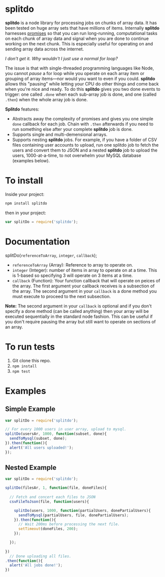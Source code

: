 # splitdo
**splitdo** is a node library for processing jobs on chunks of array data.  It has been tested on huge array sets that have millions of items. Internally **splitdo** harnesses [promises](https://github.com/kriskowal/q) so that you can run long-running, computational tasks on each chunk of array data and signal when you are done to continue working on the next chunk.  This is especially useful for operating on and sending array data across the internet.

*I don't get it. Why wouldn't I just use a normal for loop?*

The issue is that with single-threaded programming languages like Node, you cannot _pause_ a for loop while you operate on each array item or grouping of array items—nor would you want to even if you could.  **splitdo** allows this "pausing" while letting your CPU do other things and come back when you're nice and ready.  To do this **splitdo** gives you two done events to trigger: one called `.done` when each sub-array job is done, and one (called `.then`) when the whole array job is done. 

**Splitdo** features:

* Abstracts away the complexity of promises and gives you one simple `done` callback for each job.  Chain with `.then` afterwards if you need to run something else after your complete **splitdo** job is done.
* Supports single and multi-demensional arrays.
* Supports nesting **splitdo** jobs.  For example, if you have a folder of CSV files containing user accounts to upload, run one splitdo job to fetch the users and convert them to JSON and a nested **splitdo** job to upload the users, 1000-at-a-time, to not overwhelm your MySQL database (examples below).

# To install

Inside your project:

```bash
npm install splitdo
```

then in your project:

```javascript
var splitDo = require('splitdo');
```

# Documentation

splitDo(`referenceToArray`, `integer`, `callback`);

- `referenceToArray` (Array): Reference to array to operate on.
- `integer` (Integer): number of items in array to operate on at a time. This is 1-based so specifying 3 will operate on 3 items at a time.  
- `callback` (Function): Your function callback that will operate on peices of the array.  The first argument your callback receives is a subsection of the array.  The second argument in your `callback` is a done method you must execute to proceed to the next subsection.

**Note:** The second argument in your `callback` is optional and if you don't specify a done method (can be called anything) then your array will be executed sequentially in the standard node fashion.  This can be useful if you don't require pausing the array but still want to operate on sections of an array.

# To run tests

1. Git clone this repo.
2. `npm install`
3. `npm test`

# Examples

## Simple Example
```javascript
var splitDo = require('splitdo');

// For every 1000 users in user array, upload to mysql.
splitDo(usersAr, 1000, function(subset, done){
  sendToMysql(subset, done);
}).then(function(){
  alert('All users uploaded!');
});
```

## Nested Example
```javascript
var splitDo = require('splitdo');

splitDo(filesAr, 1, function(file, doneFiles){
  
  // Fetch and concert each files to JSON
  csvFileToJson(file, function(users){

    splitDo(users, 1000, function(partialUsers, donePartialUsers){
      sendToMysql(partialUsers, file, donePartialUsers);
    }).then(function(){
      // Wait 200ms before processing the next file.
      setTimeout(doneFiles, 200);
    });

  });
    
})
  // Done uploading all files.
.then(function(){
  alert('All jobs done!');
})
```
